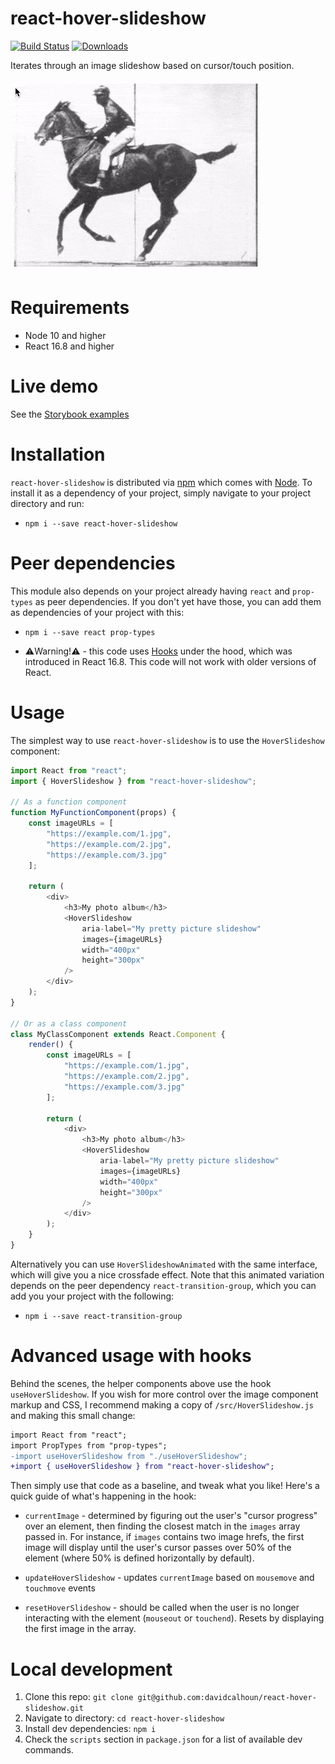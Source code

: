 # react-hover-slideshow
[![Build Status](https://travis-ci.org/davidcalhoun/react-hover-slideshow.svg?branch=master)](https://travis-ci.org/davidcalhoun/react-hover-slideshow)
[![Downloads][downloads-image]][npm-url]

Iterates through an image slideshow based on cursor/touch position.

![Hover slideshow preview](https://raw.githubusercontent.com/davidcalhoun/react-hover-slideshow/master/static/preview.gif)

# Requirements
* Node 10 and higher
* React 16.8 and higher

# Live demo
See the [Storybook examples](https://davidcalhoun.github.io/react-hover-slideshow/index.html)

# Installation
`react-hover-slideshow` is distributed via [npm](https://www.npmjs.com/) which comes with [Node](https://nodejs.org/).  To install it as a dependency of your project, simply navigate to your project directory and run:

* `npm i --save react-hover-slideshow`

# Peer dependencies
This module also depends on your project already having `react` and `prop-types` as peer dependencies.  If you don't yet have those, you can add them as dependencies of your project with this:

* `npm i --save react prop-types`

* ⚠️Warning!⚠️ - this code uses [Hooks](https://reactjs.org/docs/hooks-intro.html) under the hood, which was introduced in React 16.8.  This code will not work with older versions of React. 

# Usage
The simplest way to use `react-hover-slideshow` is to use the `HoverSlideshow` component:

```js
import React from "react";
import { HoverSlideshow } from "react-hover-slideshow";

// As a function component
function MyFunctionComponent(props) {
	const imageURLs = [
		"https://example.com/1.jpg",
		"https://example.com/2.jpg",
		"https://example.com/3.jpg"
	];

	return (
		<div>
			<h3>My photo album</h3>
			<HoverSlideshow
				aria-label="My pretty picture slideshow"
				images={imageURLs}
				width="400px"
				height="300px"
			/>
		</div>
	);
}

// Or as a class component
class MyClassComponent extends React.Component {
	render() {
		const imageURLs = [
			"https://example.com/1.jpg",
			"https://example.com/2.jpg",
			"https://example.com/3.jpg"
		];

		return (
			<div>
				<h3>My photo album</h3>
				<HoverSlideshow
					aria-label="My pretty picture slideshow"
					images={imageURLs}
					width="400px"
					height="300px"
				/>
			</div>
		);
	}
}
```

Alternatively you can use `HoverSlideshowAnimated` with the same interface, which will give you a nice crossfade effect.  Note that this animated variation depends on the peer dependency `react-transition-group`, which you can add you your project with the following:

* `npm i --save react-transition-group`

# Advanced usage with hooks
Behind the scenes, the helper components above use the hook `useHoverSlideshow`.  If you wish for more control over the image component markup and CSS, I recommend making a copy of `/src/HoverSlideshow.js` and making this small change:

```diff
import React from "react";
import PropTypes from "prop-types";
-import useHoverSlideshow from "./useHoverSlideshow";
+import { useHoverSlideshow } from "react-hover-slideshow";
```

Then simply use that code as a baseline, and tweak what you like!  Here's a quick guide of what's happening in the hook:

* `currentImage` - determined by figuring out the user's "cursor progress" over an element, then finding the closest match in the `images` array passed in.  For instance, if `images` contains two image hrefs, the first image will display until the user's cursor passes over 50% of the element (where 50% is defined horizontally by default).

* `updateHoverSlideshow` - updates `currentImage` based on `mousemove` and `touchmove` events

* `resetHoverSlideshow` - should be called when the user is no longer interacting with the element (`mouseout` or `touchend`).  Resets by displaying the first image in the array.

# Local development
1. Clone this repo: `git clone git@github.com:davidcalhoun/react-hover-slideshow.git`
1. Navigate to directory: `cd react-hover-slideshow`
1. Install dev dependencies: `npm i`
1. Check the `scripts` section in `package.json` for a list of available dev commands.


[downloads-image]: https://img.shields.io/npm/dm/react-hover-slideshow.svg?style=flat-square
[npm-url]: https://www.npmjs.com/package/react-hover-slideshow
